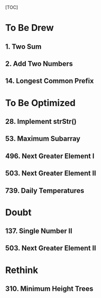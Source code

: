 [TOC]

# To Be Drew

## 1. Two Sum

## 2. Add Two Numbers

## 14. Longest Common Prefix



# To Be Optimized

## 28. Implement strStr()

## 53. Maximum Subarray

## 496. Next Greater Element I

## 503. Next Greater Element II

## 739. Daily Temperatures



# Doubt

## 137. Single Number II

## 503. Next Greater Element II



# Rethink

## 310. Minimum Height Trees